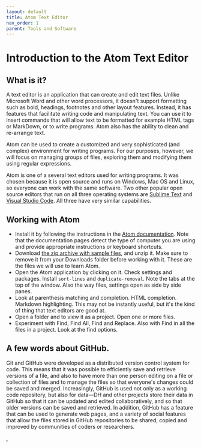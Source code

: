 ```yaml
---
layout: default
title: Atom Text Editor
nav_order: 1
parent: Tools and Software
---
```


# Introduction to the Atom Text Editor

## What is it?

A text editor is an application that can create and edit text files. Unlike Microsoft Word and other word processors, it doesn't support formatting such as bold, headings, footnotes and other layout features. Instead, it has features that facilitate writing code and manipulating text. You can use it to insert commands that will allow text to be formatted for example HTML tags or MarkDown, or to write programs. Atom also has the ability to clean and re-arrange text.

Atom can be used to create a customized and very sophisticated (and complex) environment for writing programs. For our purposes, however, we will focus on managing groups of files, exploring them and modifying them using regular expressions.

Atom is one of a several text editors used for writing programs. It was chosen because it is open source and runs on Windows, Mac OS and Linux, so everyone can work with the same software. Two other popular open source editors that run on all three operating systems are [Sublime Text](https://www.sublimetext.com/) and [Visual Studio Code](https://code.visualstudio.com/). All three have very similar capabilities.

## Working with Atom
* Install it by following the instructions in the [Atom documentation](https://flight-manual.atom.io/). Note that the documentation pages detect the type of computer you are using and provide appropriate instructions or keyboard shortcuts.
* Download [the zip archive with sample files](), and unzip it. Make sure to remove it from your Downloads folder before working with it. These are the files we will use to learn Atom.
* Open the Atom application by clicking on it. Check settings and packages. Install `sort-lines` and `duplicate-removal`. Note the tabs at the top of the window. Also the way files, settings open as side by side panes.
* Look at parenthesis matching and completion. HTML completion. Markdown highlighting. This may not be instantly useful, but it's the kind of thing that text editors are good at.
* Open a folder and to view it as a project.  Open one or more files.
* Experiment with Find, Find All, Find and Replace. Also with Find in all the files in a project. Look at the find options.

## A few words about GitHub.
Git and GitHub were developed as a distributed version control system for code. This means that it was possible to efficiently save and retrieve versions of a file, and also to have more than one person editing on a file or collection of files and to manage the files so that everyone's changes could be saved and merged. Increasingly, GitHub is used not only as a working code repository, but also for data—DH and other projects store their data in GitHub so that it can be updated and edited collaboratively, and so that older versions can be saved and retrieved. In addition, GitHub has a feature that can be used to generate web pages, and a variety of social features that allow the files stored in GitHub repositories to be shared, copied and improved by communities of coders or researchers.


̨̨̨




<br/>
